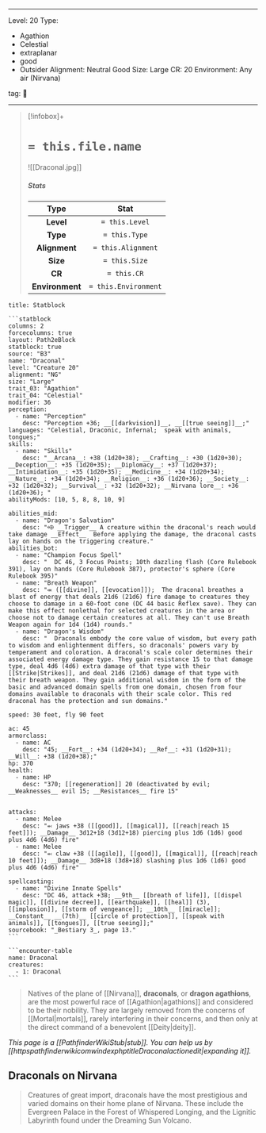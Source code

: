 
---


Level: 20
Type:
- Agathion
- Celestial
- extraplanar
- good
- Outsider
Alignment: Neutral Good
Size: Large
CR: 20
Environment: Any air (Nirvana)


tag: 👹

---

> [!infobox]+
> #  `= this.file.name`
> ![[Draconal.jpg]]
> ##### Stats
> Type | Stat |
> :---:|:---:|
> **Level** | `= this.Level` |
> **Type** | `= this.Type` |
> **Alignment** | `= this.Alignment` |
> **Size** | `= this.Size` |
> **CR** | `= this.CR` |
> **Environment** | `= this.Environment` |




````ad-info
title: Statblock

```statblock
columns: 2
forcecolumns: true
layout: Path2eBlock
statblock: true
source: "B3"
name: "Draconal"
level: "Creature 20"
alignment: "NG"
size: "Large"
trait_03: "Agathion"
trait_04: "Celestial"
modifier: 36
perception:
  - name: "Perception"
    desc: "Perception +36; __[[darkvision]]__, __[[true seeing]]__;"
languages: "Celestial, Draconic, Infernal;  speak with animals, tongues;"
skills:
  - name: "Skills"
    desc: "__Arcana__: +38 (1d20+38); __Crafting__: +30 (1d20+30); __Deception__: +35 (1d20+35); __Diplomacy__: +37 (1d20+37); __Intimidation__: +35 (1d20+35); __Medicine__: +34 (1d20+34); __Nature__: +34 (1d20+34); __Religion__: +36 (1d20+36); __Society__: +32 (1d20+32); __Survival__: +32 (1d20+32); __Nirvana lore__: +36 (1d20+36); "
abilityMods: [10, 5, 8, 8, 10, 9]

abilities_mid:
  - name: "Dragon's Salvation"
    desc: "⬲ __Trigger__ A creature within the draconal's reach would take damage __Effect__  Before applying the damage, the draconal casts lay on hands on the triggering creature."
abilities_bot:
  - name: "Champion Focus Spell"
    desc: "  DC 46, 3 Focus Points; 10th dazzling flash (Core Rulebook 391), lay on hands (Core Rulebook 387), protector's sphere (Core Rulebook 395)"
  - name: "Breath Weapon"
    desc: "⬺ ([[divine]], [[evocation]]);  The draconal breathes a blast of energy that deals 21d6 (21d6) fire damage to creatures they choose to damage in a 60-foot cone (DC 44 basic Reflex save). They can make this effect nonlethal for selected creatures in the area or choose not to damage certain creatures at all. They can't use Breath Weapon again for 1d4 (1d4) rounds."
  - name: "Dragon's Wisdom"
    desc: "  Draconals embody the core value of wisdom, but every path to wisdom and enlightenment differs, so draconals' powers vary by temperament and coloration. A draconal's scale color determines their associated energy damage type. They gain resistance 15 to that damage type, deal 4d6 (4d6) extra damage of that type with their [[Strike|Strikes]], and deal 21d6 (21d6) damage of that type with their breath weapon. They gain additional wisdom in the form of the basic and advanced domain spells from one domain, chosen from four domains available to draconals with their scale color. This red draconal has the protection and sun domains."

speed: 30 feet, fly 90 feet

ac: 45
armorclass:
  - name: AC
    desc: "45; __Fort__: +34 (1d20+34); __Ref__: +31 (1d20+31); __Will__: +38 (1d20+38);"
hp: 370
health:
  - name: HP
    desc: "370; [[regeneration]] 20 (deactivated by evil; __Weaknesses__ evil 15; __Resistances__ fire 15"


attacks:
  - name: Melee
    desc: "⬻ jaws +38 ([[good]], [[magical]], [[reach|reach 15 feet]]); __Damage__ 3d12+18 (3d12+18) piercing plus 1d6 (1d6) good plus 4d6 (4d6) fire"
  - name: Melee
    desc: "⬻ claw +38 ([[agile]], [[good]], [[magical]], [[reach|reach 10 feet]]); __Damage__ 3d8+18 (3d8+18) slashing plus 1d6 (1d6) good plus 4d6 (4d6) fire"

spellcasting:
  - name: "Divine Innate Spells"
    desc: "DC 46, attack +38; __9th__ [[breath of life]], [[dispel magic]], [[divine decree]], [[earthquake]], [[heal]] (3), [[implosion]], [[storm of vengeance]]; __10th__ [[miracle]]; __Constant__ __(7th)__ [[circle of protection]], [[speak with animals]], [[tongues]], [[true seeing]];"
sourcebook: "_Bestiary 3_, page 13."
```

```encounter-table
name: Draconal
creatures:
  - 1: Draconal
```

````



> Natives of the plane of [[Nirvana]], **draconals**, or **dragon agathions**, are the most powerful race of [[Agathion|agathions]] and considered to be their nobility. They are largely removed from the concerns of [[Mortal|mortals]], rarely interfering in their concerns, and then only at the direct command of a benevolent [[Deity|deity]].



*This page is a [[PathfinderWikiStub|stub]]. You can help us by [[httpspathfinderwikicomwindexphptitleDraconalactionedit|expanding it]].*


## Draconals on Nirvana

> Creatures of great import, draconals have the most prestigious and varied domains on their home plane of Nirvana. These include the Evergreen Palace in the Forest of Whispered Longing, and the Lignitic Labyrinth found under the Dreaming Sun Volcano.











